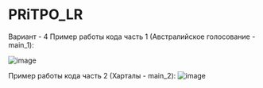 # PRiTPO_LR
Вариант - 4 
Пример работы кода часть 1 (Австралийское голосование - main_1):

![image](https://github.com/user-attachments/assets/a1ec91d2-576e-452a-8ae8-ef62ef28c3ac)

Пример работы кода часть 2 (Харталы - main_2):
![image](https://github.com/user-attachments/assets/7ffea36f-714b-4487-ae7a-f3a41d4a3654)


